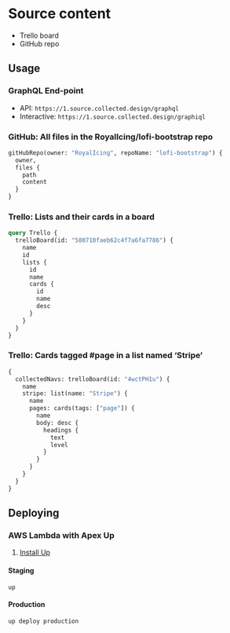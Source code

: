 # Source content

* Trello board
* GitHub repo

## Usage

### GraphQL End-point

* API: `https://1.source.collected.design/graphql`
* Interactive: `https://1.source.collected.design/graphiql`

### GitHub: All files in the RoyalIcing/lofi-bootstrap repo

```graphql
gitHubRepo(owner: "RoyalIcing", repoName: "lofi-bootstrap") {
  owner,
  files {
    path
    content
  }
}
```

### Trello: Lists and their cards in a board

```graphql
query Trello {
  trelloBoard(id: "580710faeb62c4f7a6fa7786") {
    name
    id
    lists {
      id
      name
      cards {
        id
        name
        desc
      }
    }
  }
}
```

### Trello: Cards tagged #page in a list named ‘Stripe’

```graphql
{
  collectedNavs: trelloBoard(id: "4wctPH1u") {
    name
    stripe: list(name: "Stripe") {
      name
      pages: cards(tags: ["page"]) {
        name
        body: desc {
          headings {
            text
            level
          }
        }
      }
    }
  }
}
```

## Deploying

### AWS Lambda with Apex Up

1.  [Install Up](https://github.com/apex/up/issues#quick-start)

#### Staging

    up

#### Production

    up deploy production
